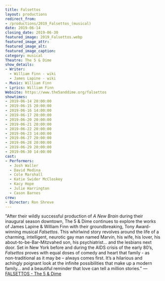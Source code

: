 ```yaml
---
title: Falsettos
layout: productions
redirect_from:
- /productions/2019_Falsettos_(musical)
date: 2019-06-14
closing_date: 2019-06-30
featured_image: 2019_Falsettos.webp
featured_image_attr:
featured_image_alt:
featured_image_caption:
category: musical
Theatre: The 5 & Dime
show_details:
- Writer: 
  - William Finn - wiki
  - James Lapine - wiki
- Music: William Finn
- Lyrics: William Finn
Website: https://www.the5anddime.org/falsettos
showtimes:
- 2019-06-14 20:00:00
- 2019-06-15 20:00:00
- 2019-06-16 14:00:00
- 2019-06-17 20:00:00
- 2019-06-20 20:00:00
- 2019-06-21 20:00:00
- 2019-06-22 20:00:00
- 2019-06-23 14:00:00
- 2019-06-27 20:00:00
- 2019-06-28 20:00:00
- 2019-06-29 20:00:00
- 2019-06-30 14:00:00
cast:
- Performers:
  - Josh Waller
  - David Medina
  - Cole Marshall
  - Katie Swider McCloskey
  - Kacy Hope
  - Julie Harrington
  - Cason Barnes
crew:
- Director: Ron Shreve
---
```

"After their wildly successful production of *A New Brain* during their inaugural season downtown, The 5 & Dime continues to explore the works of James Lapine & William Finn with their groundbreaking, Tony Award-winning musical *Falsettos*. This whirlwind story revolves around the life of a charming, intelligent, neurotic gay man named Marvin, his wife, his lover, his about-to-be-Bar-Mitzvahed son, his psychiatrist… and the lesbians next door. Set in New York before and during the AIDS crisis of the early 80’s, *Falsettos* proves with equal doses of comedy and heart that family - as non-traditional as it may be – always comes first. It’s a hilarious and achingly poignant look at the infinite possibilities that make up a modern family… and a beautiful reminder that love can tell a million stories." — [FALSETTOS - The 5 & Dime](https://www.the5anddime.org/falsettos)
